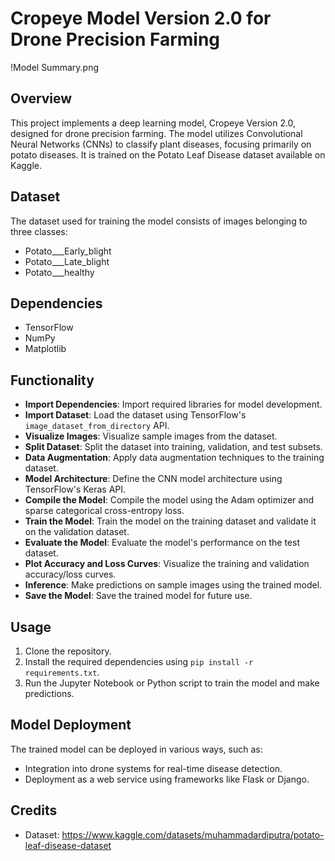 # Cropeye Model Version 2.0 for Drone Precision Farming
!Model Summary.png
## Overview
This project implements a deep learning model, Cropeye Version 2.0, designed for drone precision farming. The model utilizes Convolutional Neural Networks (CNNs) to classify plant diseases, focusing primarily on potato diseases. It is trained on the Potato Leaf Disease dataset available on Kaggle.

## Dataset
The dataset used for training the model consists of images belonging to three classes:
- Potato___Early_blight
- Potato___Late_blight
- Potato___healthy

## Dependencies
- TensorFlow
- NumPy
- Matplotlib

## Functionality
- **Import Dependencies**: Import required libraries for model development.
- **Import Dataset**: Load the dataset using TensorFlow's `image_dataset_from_directory` API.
- **Visualize Images**: Visualize sample images from the dataset.
- **Split Dataset**: Split the dataset into training, validation, and test subsets.
- **Data Augmentation**: Apply data augmentation techniques to the training dataset.
- **Model Architecture**: Define the CNN model architecture using TensorFlow's Keras API.
- **Compile the Model**: Compile the model using the Adam optimizer and sparse categorical cross-entropy loss.
- **Train the Model**: Train the model on the training dataset and validate it on the validation dataset.
- **Evaluate the Model**: Evaluate the model's performance on the test dataset.
- **Plot Accuracy and Loss Curves**: Visualize the training and validation accuracy/loss curves.
- **Inference**: Make predictions on sample images using the trained model.
- **Save the Model**: Save the trained model for future use.

## Usage
1. Clone the repository.
2. Install the required dependencies using `pip install -r requirements.txt`.
3. Run the Jupyter Notebook or Python script to train the model and make predictions.

## Model Deployment
The trained model can be deployed in various ways, such as:
- Integration into drone systems for real-time disease detection.
- Deployment as a web service using frameworks like Flask or Django.

## Credits
- Dataset: https://www.kaggle.com/datasets/muhammadardiputra/potato-leaf-disease-dataset
